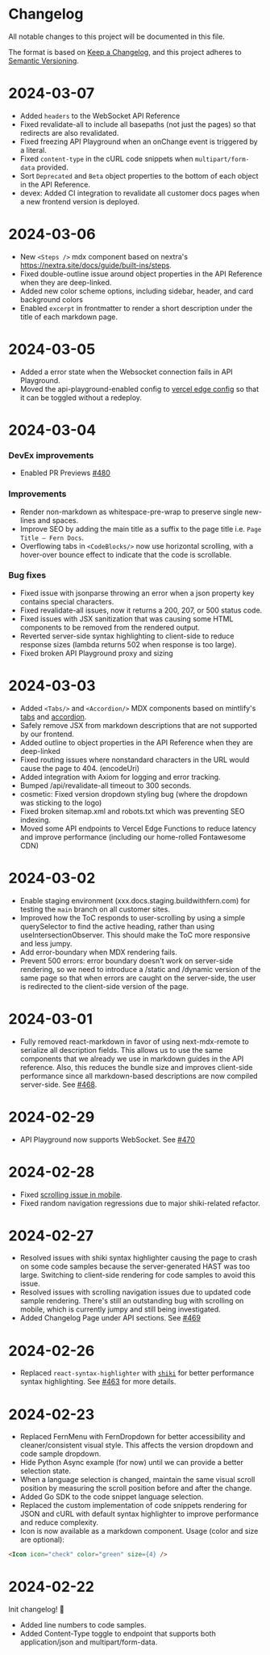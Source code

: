 # Changelog

All notable changes to this project will be documented in this file.

The format is based on [Keep a Changelog](https://keepachangelog.com/en/1.0.0/),
and this project adheres to [Semantic Versioning](https://semver.org/spec/v2.0.0.html).

# 2024-03-07

- Added `headers` to the WebSocket API Reference
- Fixed revalidate-all to include all basepaths (not just the pages) so that redirects are also revalidated.
- Fixed freezing API Playground when an onChange event is triggered by a literal.
- Fixed `content-type` in the cURL code snippets when `multipart/form-data` provided.
- Sort `Deprecated` and `Beta` object properties to the bottom of each object in the API Reference.
- devex: Added CI integration to revalidate all customer docs pages when a new frontend version is deployed.

# 2024-03-06

- New `<Steps />` mdx component based on nextra's https://nextra.site/docs/guide/built-ins/steps.
- Fixed double-outline issue around object properties in the API Reference when they are deep-linked.
- Added new color scheme options, including sidebar, header, and card background colors
- Enabled `excerpt` in frontmatter to render a short description under the title of each markdown page.

# 2024-03-05

- Added a error state when the Websocket connection fails in API Playground.
- Moved the api-playground-enabled config to [vercel edge config](https://vercel.com/buildwithfern/~/stores/edge-config/ecfg_lp1z4ajavumgwe1aimfx02eh3qce/items) so that it can be toggled without a redeploy.

# 2024-03-04

### DevEx improvements

- Enabled PR Previews [#480](https://github.com/fern-api/fern-ui/pull/480)

### Improvements

- Render non-markdown as whitespace-pre-wrap to preserve single new-lines and spaces.
- Improve SEO by adding the main title as a suffix to the page title i.e. `Page Title — Fern Docs`.
- Overflowing tabs in `<CodeBlocks/>` now use horizontal scrolling, with a hover-over bounce effect to indicate that the code is scrollable.

### Bug fixes

- Fixed issue with jsonparse throwing an error when a json property key contains special characters.
- Fixed revalidate-all issues, now it returns a 200, 207, or 500 status code.
- Fixed issues with JSX sanitization that was causing some HTML components to be removed from the rendered output.
- Reverted server-side syntax highlighting to client-side to reduce response sizes (lambda returns 502 when response is too large).
- Fixed broken API Playground proxy and sizing

# 2024-03-03

- Added `<Tabs/>` and `<Accordion/>` MDX components based on mintlify's [tabs](https://mintlify.com/docs/content/components/tabs) and [accordion](https://mintlify.com/docs/content/components/accordions).
- Safely remove JSX from markdown descriptions that are not supported by our frontend.
- Added outline to object properties in the API Reference when they are deep-linked
- Fixed routing issues where nonstandard characters in the URL would cause the page to 404. (encodeUri)
- Added integration with Axiom for logging and error tracking.
- Bumped /api/revalidate-all timeout to 300 seconds.
- cosmetic: Fixed version dropdown styling bug (where the dropdown was sticking to the logo)
- Fixed broken sitemap.xml and robots.txt which was preventing SEO indexing.
- Moved some API endpoints to Vercel Edge Functions to reduce latency and improve performance (including our home-rolled Fontawesome CDN)

# 2024-03-02

- Enable staging environment (xxx.docs.staging.buildwithfern.com) for testing the `main` branch on all customer sites.
- Improved how the ToC responds to user-scrolling by using a simple querySelector to find the active heading, rather than using useIntersectionObserver. This should make the ToC more responsive and less jumpy.
- Add error-boundary when MDX rendering fails.
- Prevent 500 errors: error boundary doesn't work on server-side rendering, so we need to introduce a /static and /dynamic version of the same page so that when errors are caught on the server-side, the user is redirected to the client-side version of the page.

# 2024-03-01

- Fully removed react-markdown in favor of using next-mdx-remote to serialize all description fields. This allows us to use the same components that we already we use in markdown guides in the API reference. Also, this reduces the bundle size and improves client-side performance since all markdown-based descriptions are now compiled server-side. See [#468](https://github.com/fern-api/fern-ui/pull/468).

# 2024-02-29

- API Playground now supports WebSocket. See [#470](https://github.com/fern-api/fern-ui/pull/470)

# 2024-02-28

- Fixed [scrolling issue in mobile](https://github.com/fern-api/fern-ui/commit/a0dbc6195c3de6c2145dce32baf1826bb6b99c25).
- Fixed random navigation regressions due to major shiki-related refactor.

# 2024-02-27

- Resolved issues with shiki syntax highlighter causing the page to crash on some code samples because the server-generated HAST was too large. Switching to client-side rendering for code samples to avoid this issue.
- Resolved issues with scrolling navigation issues due to updated code sample rendering. There's still an outstanding bug with scrolling on mobile, which is currently jumpy and still being investigated.
- Added Changelog Page under API sections. See [#469](https://github.com/fern-api/fern-ui/pull/469)

# 2024-02-26

- Replaced `react-syntax-highlighter` with [`shiki`](https://shiki.style/) for better performance syntax highlighting. See [#463](https://github.com/fern-api/fern-ui/pull/463) for more details.

# 2024-02-23

- Replaced FernMenu with FernDropdown for better accessibility and cleaner/consistent visual style. This affects the version dropdown and code sample dropdown.
- Hide Python Async example (for now) until we can provide a better selection state.
- When a language selection is changed, maintain the same visual scroll position by measuring the scroll position before and after the change.
- Added Go SDK to the code snippet language selection.
- Replaced the custom implementation of code snippets rendering for JSON and cURL with default syntax highlighter to improve performance and reduce complexity.
- Icon is now available as a markdown component. Usage (color and size are optional):

```markdown
<Icon icon="check" color="green" size={4} />
```

# 2024-02-22

Init changelog! 🙌

- Added line numbers to code samples.
- Added Content-Type toggle to endpoint that supports both application/json and multipart/form-data.
